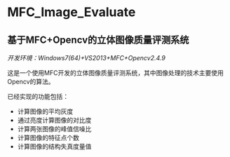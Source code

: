 MFC_Image_Evaluate
==================

## 基于MFC+Opencv的立体图像质量评测系统

*开发环境：Windows7(64)+VS2013+MFC+Opencv2.4.9*

这是一个使用MFC开发的立体图像质量评测系统，其中图像处理的技术主要使用Opencv的算法。


已经实现的功能包括：

- 计算图像的平均灰度
- 通过亮度计算图像的对比度
- 计算两张图像的峰值信噪比
- 计算图像的特征点个数
- 计算图像的结构失真度量值
  
